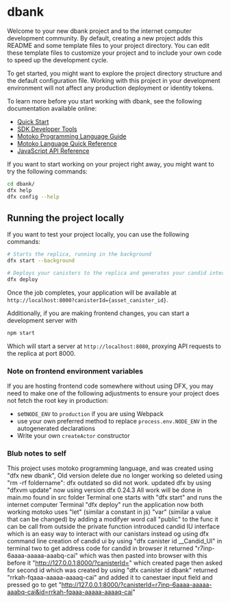 # dbank

Welcome to your new dbank project and to the internet computer development community. By default, creating a new project adds this README and some template files to your project directory. You can edit these template files to customize your project and to include your own code to speed up the development cycle.

To get started, you might want to explore the project directory structure and the default configuration file. Working with this project in your development environment will not affect any production deployment or identity tokens.

To learn more before you start working with dbank, see the following documentation available online:

- [Quick Start](https://sdk.dfinity.org/docs/quickstart/quickstart-intro.html)
- [SDK Developer Tools](https://sdk.dfinity.org/docs/developers-guide/sdk-guide.html)
- [Motoko Programming Language Guide](https://sdk.dfinity.org/docs/language-guide/motoko.html)
- [Motoko Language Quick Reference](https://sdk.dfinity.org/docs/language-guide/language-manual.html)
- [JavaScript API Reference](https://erxue-5aaaa-aaaab-qaagq-cai.raw.ic0.app)

If you want to start working on your project right away, you might want to try the following commands:

```bash
cd dbank/
dfx help
dfx config --help
```

## Running the project locally

If you want to test your project locally, you can use the following commands:

```bash
# Starts the replica, running in the background
dfx start --background

# Deploys your canisters to the replica and generates your candid interface
dfx deploy
```

Once the job completes, your application will be available at `http://localhost:8000?canisterId={asset_canister_id}`.

Additionally, if you are making frontend changes, you can start a development server with

```bash
npm start
```

Which will start a server at `http://localhost:8080`, proxying API requests to the replica at port 8000.

### Note on frontend environment variables

If you are hosting frontend code somewhere without using DFX, you may need to make one of the following adjustments to ensure your project does not fetch the root key in production:

- set`NODE_ENV` to `production` if you are using Webpack
- use your own preferred method to replace `process.env.NODE_ENV` in the autogenerated declarations
- Write your own `createActor` constructor

### Blub notes to self

This project uses motoko programming language, and was created using "dfx new dbank",
Old version delete due no longer working so deleted using "rm -rf foldername":
dfx outdated so did not work.
updated dfx by using "dfxvm update" now using version dfx 0.24.3
All work will be done in main.mo found in src folder
Terminal one starts with "dfx start" and runs the internet computer
Terminal "dfx deploy" run the application now both working
motoko uses
"let"
(similar a constant in js)
"var"
(similar a value that can be changed)
by adding a modifyer word call "public" to the func it can be call from outside the private function
introduced candid IU interface which is an easy way to interact with our canistars instead og using dfx command line
creation of candid ui by using "dfx canister id __Candid_UI" in terminal two
to get address code for candid in browser it returned "r7inp-6aaaa-aaaaa-aaabq-cai"
which was then pasted into browser with this before it 
"http://127.0.0.1:8000/?canisterId=" which created page then asked for second id which was created by using "dfx canister id dbank" returned "rrkah-fqaaa-aaaaa-aaaaq-cai" and added it to canestaer input field and pressed go to get "http://127.0.0.1:8000/?canisterId=r7inp-6aaaa-aaaaa-aaabq-cai&id=rrkah-fqaaa-aaaaa-aaaaq-cai"
